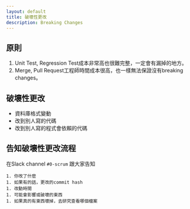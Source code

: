 ```yaml
---
layout: default
title: 破壞性更改
description: Breaking Changes
---
```


<a name="zh-tw"></a>

## 原則

1. Unit Test, Regression Test成本非常高也很難完整，一定會有漏掉的地方。
1. Merge, Pull Request工程師時間成本很高，也一樣無法保證沒有breaking changes。

## 破壞性更改

* 資料庫格式變動
* 改到別人寫的代碼
* 改到別人寫的程式會依賴的代碼

## 告知破壞性更改流程

在Slack channel `#0-scrum` 跟大家告知

```
1. 你改了什麼
1. 如果有的話，更改的commit hash
1. 改動時間
1. 可能會影響或破壞的東西
1. 如果真的有東西壞掉，去研究查看哪個檔案
```